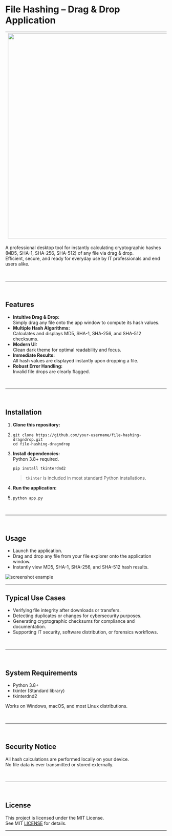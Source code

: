 # File Hashing – Drag & Drop Application

|<img width="1280" height="640" alt="fileHashing" src="https://github.com/user-attachments/assets/f6b4b6b7-6291-4875-859c-a82112efe680" />|
|---|

A professional desktop tool for instantly calculating cryptographic hashes (MD5, SHA-1, SHA-256, SHA-512) of any file via drag & drop.  
Efficient, secure, and ready for everyday use by IT professionals and end users alike.

<br>

---

<br>

## Features

- **Intuitive Drag & Drop:**  
  Simply drag any file onto the app window to compute its hash values.
- **Multiple Hash Algorithms:**  
  Calculates and displays MD5, SHA-1, SHA-256, and SHA-512 checksums.
- **Modern UI:**  
  Clean dark theme for optimal readability and focus.
- **Immediate Results:**  
  All hash values are displayed instantly upon dropping a file.
- **Robust Error Handling:**  
  Invalid file drops are clearly flagged.

<br>

---

<br>

## Installation

1. **Clone this repository:**
2. 
    ```yarn
    git clone https://github.com/your-username/file-hashing-dragndrop.git
    cd file-hashing-dragndrop
    ```
    
3. **Install dependencies:**  
    Python 3.8+ required.
   
    ```yarn
    pip install tkinterdnd2
    ```
    
    > `tkinter` is included in most standard Python installations.

5. **Run the application:**
6. 
    ```yarn
    python app.py
    ```

<br>

---

<br>

## Usage

- Launch the application.
- Drag and drop any file from your file explorer onto the application window.
- Instantly view MD5, SHA-1, SHA-256, and SHA-512 hash results.

![screenshot example](assets/screenshot.png) <!-- Replace with your screenshot path if available -->

---

## Typical Use Cases

- Verifying file integrity after downloads or transfers.
- Detecting duplicates or changes for cybersecurity purposes.
- Generating cryptographic checksums for compliance and documentation.
- Supporting IT security, software distribution, or forensics workflows.

<br>

---

<br>

## System Requirements

- Python 3.8+
- tkinter (Standard library)
- tkinterdnd2

Works on Windows, macOS, and most Linux distributions.

<br>

---

<br>

## Security Notice

All hash calculations are performed locally on your device.  
No file data is ever transmitted or stored externally.

<br>

---

<br>

## License

This project is licensed under the MIT License.  
See MIT [LICENSE](LICENSE) for details.

---
